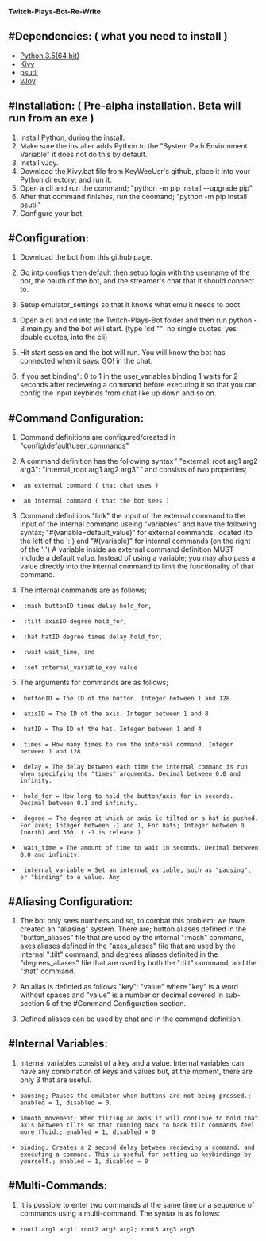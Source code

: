   **Twitch-Plays-Bot-Re-Write**
 
   #Dependencies: ( **what you need to install** )
   ------
  - [Python 3.5(64 bit)](https://www.python.org/ftp/python/3.5.0/python-3.5.0-amd64.exe)
  - [Kivy](https://github.com/KeyWeeUsr/KivyInstaller)
  - [psutil](https://pypi.org/project/psutil/)
  - [vJoy](http://vjoystick.sourceforge.net/site/index.php/download-a-install/download)
 
 #Installation: ( **Pre-alpha installation. Beta will run from an exe** )
 ------
  1. Install Python, during the install. 
  2. Make sure the installer adds Python to the "System Path Environment Variable" it does not do this by default.
  3. Install vJoy.
  4. Download the Kivy.bat file from KeyWeeUsr's github, place it into your Python directory; and run it.
  5. Open a cli and run the command; "python -m pip install --upgrade pip"
  6. After that command finishes, run the coomand; "python -m pip install psutil"
  7. Configure your bot.

#Configuration:
------
1. Download the bot from this github page.

2. Go into configs then default then setup login with the username of the bot, the oauth of the bot, and the streamer's chat that it should connect to.

3. Setup emulator_settings so that it knows what emu it needs to boot.

4. Open a cli and cd into the Twitch-Plays-Bot folder and then run python -B main.py and the bot will start. (type 'cd "<path to bot>"' no single quotes, yes double quotes, into the cli)

5. Hit start session and the bot will run. You will know the bot has connected when it says: GO! in the chat.

6. If you set binding": 0 to 1 in the user_variables binding 1 waits for 2 seconds after recieveing a command before executing it so that you can config the input keybinds from chat like up down and so on.

#Command Configuration:
------
 1. Command definitions are configured/created in "config\default\user_commands"

 2. A command definition has the following syntax ' "external_root arg1 arg2 arg3": "internal_root arg1 arg2 arg3" ' and consists of two properties; 
 *      an external command ( that chat uses )
 *      an internal command ( that the bot sees )
       
 3. Command definitions "link" the input of the external command to the input of the internal command useing "variables" and have the following syntax; "#(variable=default_value)" for external commands, located (to the left of the ':') and "#(variable)" for internal commands (on the right of the ':') A variable inside an external command definition MUST include a default value. Instead of using a variable; you may also pass a value directly into the internal command to limit the functionality of that command.
       
 4. The internal commands are as follows;
 *      :mash buttonID times delay hold_for,
 *      :tilt axisID degree hold_for,
 *      :hat hatID degree times delay hold_for,
 *      :wait wait_time, and 
 *      :set internal_variable_key value
       
 5. The arguments for commands are as follows;
 *      buttonID = The ID of the button. Integer between 1 and 128
 *      axisID = The ID of the axis. Integer between 1 and 8
 *      hatID = The ID of the hat. Integer between 1 and 4
 *      times = How many times to run the internal command. Integer between 1 and 128
 *      delay = The delay between each time the internal command is run when specifying the "times" arguments. Decimal between 0.0 and infinity.
 *      hold_for = How long to hold the button/axis for in seconds. Decimal between 0.1 and infinity.
 *      degree = The degree at which an axis is tilted or a hat is pushed. For axes; Integer between -1 and 1, For hats; Integer between 0 (north) and 360. ( -1 is release )
 *      wait_time = The amount of time to wait in seconds. Decimal between 0.0 and infinity.
 *      internal_variable = Set an internal_variable, such as "pausing", or "binding" to a value. Any


#Aliasing Configuration:
------
  1. The bot only sees numbers and so, to combat this problem; we have created an "aliasing" system. There are; button aliases defined in the "button_aliases" file that are used by the internal ":mash" command, axes aliases defined in the "axes_aliases" file that are used by the internal ":tilt" command, and degrees aliases definited in the "degrees_aliases" file that are used by both the ":tilt" command, and the ":hat" command.
       
 2. An alias is definied as follows "key": "value" where "key" is a word without spaces and "value" is a number or decimal covered in sub-section 5 of the #Command Configuration section.
       
 3. Defined aliases can be used by chat and in the command definition.

#Internal Variables:
------
 1. Internal variables consist of a key and a value. Internal variables can have any combination of keys and values but, at the moment, there are only 3 that are useful.
 *     pausing; Pauses the emulator when buttons are not being pressed.; enabled = 1, disabled = 0.
 *     smooth_movement; When tilting an axis it will continue to hold that axis between tilts so that running back to back tilt commands feel more fluid.; enabled = 1, disabled = 0
 *     binding; Creates a 2 second delay between recieving a command, and executing a command. This is useful for setting up keybindings by yourself.; enabled = 1, disabled = 0
 
#Multi-Commands:
------
 1. It is possible to enter two commands at the same time or a sequence of commands using a multi-command. The syntax is as follows:
 *     root1 arg1 arg1; root2 arg2 arg2; root3 arg3 arg3
